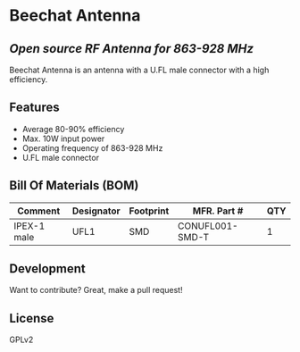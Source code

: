 # Beechat Antenna
## _Open source RF Antenna for 863-928 MHz_

Beechat Antenna is an antenna with a U.FL male connector with a high efficiency.

## Features

- Average 80-90% efficiency
- Max. 10W input power
- Operating frequency of 863-928 MHz
- U.FL male connector

## Bill Of Materials (BOM)


| Comment | Designator | Footprint | MFR. Part # | QTY
| ------ | ------ | ------ | ------ |  ------ | 
| IPEX-1 male | UFL1 | SMD | CONUFL001-SMD-T | 1

## Development

Want to contribute? Great, make a pull request!

## License

GPLv2
